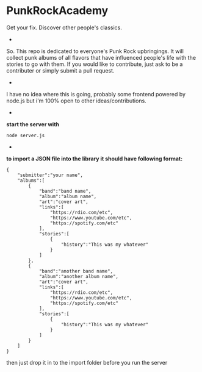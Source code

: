 # PunkRockAcademy
Get your fix. Discover other people's classics.

-
So.  This repo is dedicated to everyone's Punk Rock upbringings.  It will collect punk albums of all flavors that have influenced people's life with the stories to go with them.  If you would like to contribute, just ask to be a contributer or simply submit a pull request.

-
I have no idea where this is going, probably some frontend powered by node.js but i'm 100% open to other ideas/contributions.

-
**start the server with**
```
node server.js
```


-
**to import a JSON file into the library it should have following format:**

```
{
    "submitter":"your name",
    "albums":[
        {
            "band":"band name",
            "album":"album name",
            "art":"cover art",
            "links":[
                "https://rdio.com/etc",
                "https://www.youtube.com/etc",
                "https://spotify.com/etc"
            ],
            "stories":[
                {
                    "history":"This was my whatever"
                }
            ]
        },
        {
            "band":"another band name",
            "album":"another album name",
            "art":"cover art",
            "links":[
                "https://rdio.com/etc",
                "https://www.youtube.com/etc",
                "https://spotify.com/etc"
            ],
            "stories":[
                {
                    "history":"This was my whatever"
                }
            ]
        }
    ]
}
```

then just drop it in to the import folder before you run the server